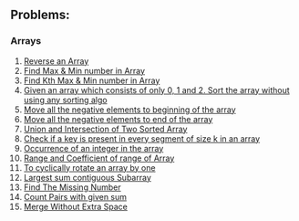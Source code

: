 ## Problems:
  
### Arrays

1) [Reverse an Array](https://github.com/lakshaygoyal425/DS-Algorithmic-Questions/blob/main/Data%20Structure/Arrays/Reverse%20Array.cpp)
2) [Find Max & Min number in Array](https://github.com/lakshaygoyal425/DS-Algorithmic-Questions/blob/main/Data%20Structure/Arrays/Max%20Min%20in%20Array.cpp)
3) [Find Kth Max & Min number in Array](https://github.com/lakshaygoyal425/DS-Algorithmic-Questions/blob/main/Data%20Structure/Arrays/Max%20Min%20kth%20in%20Array.cpp)
4) [Given an array which consists of only 0, 1 and 2. Sort the array without using any sorting algo](https://github.com/lakshaygoyal425/DS-Algorithmic-Questions/blob/main/Data%20Structure/Arrays/Sort%20of%20an%20Array%200%2C1%2C2.cpp)
5) [Move all the negative elements to beginning of the array](https://github.com/lakshaygoyal425/DS-Algorithmic-Questions/blob/main/Data%20Structure/Arrays/Move%20negative%20elements%20to%20beginning.cpp)
6) [Move all the negative elements to end of the array](https://github.com/lakshaygoyal425/DS-Algorithmic-Questions/blob/main/Data%20Structure/Arrays/Move%20negative%20elements%20to%20end.cpp)
7) [Union and Intersection of Two Sorted Array](https://github.com/lakshaygoyal425/DS-Algorithmic-Questions/blob/main/Data%20Structure/Arrays/Union%20and%20Intersection%20of%20two%20sorted%20array.cpp)
8) [Check if a key is present in every segment of size k in an array](https://github.com/lakshaygoyal425/DS-Algorithmic-Questions/blob/main/Data%20Structure/Arrays/Key%20present%20in%20every%20segment.cpp)
9) [Occurrence of an integer in the array](https://github.com/lakshaygoyal425/DS-Algorithmic-Questions/blob/main/Occurence%20of%20an%20Integer%20in%20an%20Array.cpp)
10) [Range and Coefficient of range of Array](https://github.com/lakshaygoyal425/DS-Algorithmic-Questions/blob/main/Range%20and%20Coefficient%20of%20range%20of%20Array.cpp)
11) [To cyclically rotate an array by one](https://github.com/lakshaygoyal425/DS-Algorithmic-Questions/blob/main/To%20cyclically%20rotate%20an%20array%20by%20one.cpp)
12) [Largest sum contiguous Subarray](https://github.com/lakshaygoyal425/DS-Algorithmic-Questions/blob/main/Largest%20sum%20contiguous%20Subarray.cpp)
13) [Find The Missing Number](https://github.com/lakshaygoyal425/DS-Algorithmic-Questions/blob/main/Find%20The%20Missing%20Number.cpp)
14) [Count Pairs with given sum](https://github.com/lakshaygoyal425/DS-Algorithmic-Questions/blob/main/Count%20Pairs%20with%20given%20sum.cpp)
15) [Merge Without Extra Space](https://github.com/lakshaygoyal425/DS-Algorithmic-Questions/blob/main/Merge%20Without%20Extra%20Space.cpp)
